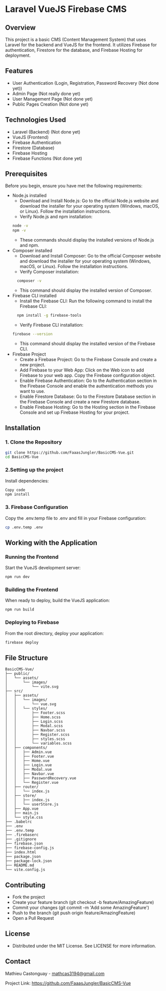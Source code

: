 # Laravel VueJS Firebase CMS

## Overview
This project is a basic CMS (Content Management System) that uses Laravel for the backend and VueJS for the frontend. It utilizes Firebase for authentication, Firestore for the database, and Firebase Hosting for deployment.

## Features
- User Authentication (Login, Registration, Password Recovery (Not done yet))
- Admin Page (Not really done yet)
- User Management Page (Not done yet)
- Public Pages Creation (Not done yet)

## Technologies Used
- Laravel (Backend) (Not done yet)
- VueJS (Frontend)
- Firebase Authentication
- Firestore (Database)
- Firebase Hosting
- Firebase Functions (Not done yet)

## Prerequisites
Before you begin, ensure you have met the following requirements:
- Node.js installed 
  - Download and Install Node.js: Go to the official Node.js website and download the installer for your operating system (Windows, macOS, or Linux). Follow the installation instructions. 
  - Verify Node.js and npm installation:
  ````bash
  node -v
  npm -v
  ````
  - These commands should display the installed versions of Node.js and npm.
- Composer installed
  - Download and Install Composer: Go to the official Composer website and download the installer for your operating system (Windows, macOS, or Linux). Follow the installation instructions.
  - Verify Composer installation:
  ````bash
    composer -v
    ````
    - This command should display the installed version of Composer.
- Firebase CLI installed
  - Install the Firebase CLI: Run the following command to install the Firebase CLI:
  ````bash
    npm install -g firebase-tools
    ````
    - Verify Firebase CLI installation:
    ````bash
    firebase --version
    ````
    - This command should display the installed version of the Firebase CLI.
- Firebase Project
  - Create a Firebase Project: Go to the Firebase Console and create a new project.
  - Add Firebase to your Web App: Click on the Web icon to add Firebase to your web app. Copy the Firebase configuration object.
  - Enable Firebase Authentication: Go to the Authentication section in the Firebase Console and enable the authentication methods you want to use.
  - Enable Firestore Database: Go to the Firestore Database section in the Firebase Console and create a new Firestore database.
  - Enable Firebase Hosting: Go to the Hosting section in the Firebase Console and set up Firebase Hosting for your project.

## Installation

### 1. Clone the Repository
```bash
git clone https://github.com/FaaasJungler/BasicCMS-Vue.git
cd BasicCMS-Vue
```
    
### 2.Setting up the project
Install dependencies:

````bash
Copy code
npm install
````

### 3. Firebase Configuration

Copy the .env.temp file to .env and fill in your Firebase configuration:
````bash
cp .env.temp .env
````

## Working with the Application
### Running the Frontend
Start the VueJS development server:

````bash
npm run dev
````

### Building the Frontend
When ready to deploy, build the VueJS application:

````bash
npm run build
````

### Deploying to Firebase
From the root directory, deploy your application:

````bash
firebase deploy
````

## File Structure
````
BasicCMS-Vue/
├── public/
│   └── assets/
│       └── images/
│           └── vite.svg
├── src/
│   ├── assets/
│   │   └── images/
│   │       └── vue.svg
│   │   └── styles/
│   │       ├── Footer.scss
│   │       ├── Home.scss
│   │       ├── Login.scss
│   │       ├── Modal.scss
│   │       ├── Navbar.scss
│   │       ├── Register.scss
│   │       ├── styles.scss
│   │       └── variables.scss
│   ├── components/
│   │   ├── Admin.vue
│   │   ├── Footer.vue
│   │   ├── Home.vue
│   │   ├── Login.vue
│   │   ├── Modal.vue
│   │   ├── Navbar.vue
│   │   ├── PasswordRecovery.vue
│   │   └── Register.vue
│   ├── router/
│   │   └── index.js
│   ├── store/
│   │   ├── index.js
│   │   └── userStore.js
│   ├── App.vue
│   ├── main.js
│   └── style.css
├── .babelrc
├── .env
├── .env.temp
├── .firebaserc
├── .gitignore
├── firebase.json
├── firebase-config.js
├── index.html
├── package.json
├── package-lock.json
├── README.md
└── vite.config.js
````

## Contributing
- Fork the project
- Create your feature branch (git checkout -b feature/AmazingFeature)
- Commit your changes (git commit -m 'Add some AmazingFeature')
- Push to the branch (git push origin feature/AmazingFeature)
- Open a Pull Request

## License
- Distributed under the MIT License. See LICENSE for more information.

## Contact
Mathieu Castonguay - mathcas3194@gmail.com

Project Link: https://github.com/FaaasJungler/BasicCMS-Vue
